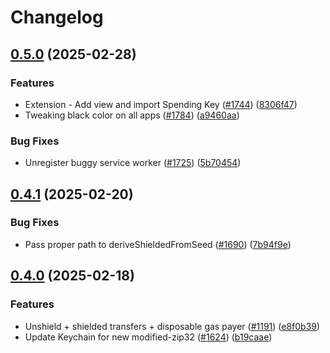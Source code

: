 # Changelog

## [0.5.0](https://github.com/anoma/namada-interface/compare/extension@v0.4.1...extension@v0.5.0) (2025-02-28)


### Features

* Extension - Add view and import Spending Key ([#1744](https://github.com/anoma/namada-interface/issues/1744)) ([8306f47](https://github.com/anoma/namada-interface/commit/8306f47aefc51bb4da1f5466637f3697ef87dcbf))
* Tweaking black color on all apps ([#1784](https://github.com/anoma/namada-interface/issues/1784)) ([a9460aa](https://github.com/anoma/namada-interface/commit/a9460aa0ab0ea19605f8b7dd1e754f88f65d5501))


### Bug Fixes

* Unregister buggy service worker ([#1725](https://github.com/anoma/namada-interface/issues/1725)) ([5b70454](https://github.com/anoma/namada-interface/commit/5b704547cd5fd250f8db390fe28bcf693c813d57))

## [0.4.1](https://github.com/anoma/namada-interface/compare/extension@v0.4.0...extension@v0.4.1) (2025-02-20)


### Bug Fixes

* Pass proper path to deriveShieldedFromSeed ([#1690](https://github.com/anoma/namada-interface/issues/1690)) ([7b94f9e](https://github.com/anoma/namada-interface/commit/7b94f9e422a32620613f20b8fd349e630077a3fb))

## [0.4.0](https://github.com/anoma/namada-interface/compare/extension-v0.3.7...extension@v0.4.0) (2025-02-18)

### Features

- Unshield + shielded transfers + disposable gas payer ([#1191](https://github.com/anoma/namada-interface/issues/1191)) ([e8f0b39](https://github.com/anoma/namada-interface/commit/e8f0b39452f0b7fac583ee7cb5812409378cfcd0))
- Update Keychain for new modified-zip32 ([#1624](https://github.com/anoma/namada-interface/issues/1624)) ([b19caae](https://github.com/anoma/namada-interface/commit/b19caae391b0411f51ee9b48325eeb62d421e7d3))
